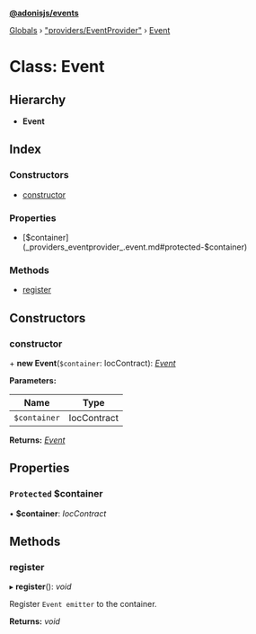 **[@adonisjs/events](../README.md)**

[Globals](../README.md) › ["providers/EventProvider"](../modules/_providers_eventprovider_.md) › [Event](_providers_eventprovider_.event.md)

# Class: Event

## Hierarchy

* **Event**

## Index

### Constructors

* [constructor](_providers_eventprovider_.event.md#constructor)

### Properties

* [$container](_providers_eventprovider_.event.md#protected-$container)

### Methods

* [register](_providers_eventprovider_.event.md#register)

## Constructors

###  constructor

\+ **new Event**(`$container`: IocContract): *[Event](_providers_eventprovider_.event.md)*

**Parameters:**

Name | Type |
------ | ------ |
`$container` | IocContract |

**Returns:** *[Event](_providers_eventprovider_.event.md)*

## Properties

### `Protected` $container

• **$container**: *IocContract*

## Methods

###  register

▸ **register**(): *void*

Register `Event emitter` to the container.

**Returns:** *void*